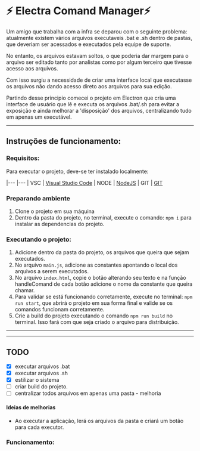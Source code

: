 # ⚡ Electra Comand Manager⚡ 

Um amigo que trabalha com a infra se deparou com o seguinte problema: atualmente existem vários arquivos executaveis .bat e .sh dentro de pastas, que deveriam ser acessados e executados pela equipe de suporte.

No entanto, os arquivos estavam soltos, o que poderia dar margem para o arquivo ser editado tanto por analistas como por algum terceiro que tivesse acesso aos arquivos.

Com isso surgiu a necessidade de criar uma interface local que executasse os arquivos não dando acesso direto aos arquivos para sua edição.


Partindo desse principio comecei o projeto em Electron que cria uma interface de usuário que lê e executa os arquivos .bat/.sh para evitar a exposição e ainda melhorar a 'disposição' dos arquivos, centralizando tudo em apenas um executável.

----
## Instruções de funcionamento:

### Requisitos:

Para executar o projeto, deve-se ter instalado localmente:

|--- |---
| VSC | [Visual Studio Code](https://code.visualstudio.com)
| NODE | [NodeJS](https://nodejs.org/en)
| GIT | [GIT](https://git-scm.com)

### Preparando ambiente

1. Clone o projeto em sua máquina
2. Dentro da pasta do projeto, no terminal, execute o comando: `npm i` para instalar as dependencias do projeto.

### Executando o projeto:

1. Adicione dentro da pasta do projeto, os arquivos que queira que sejam executados.
2. No arquivo `main.js`, adicione as constantes apontando o local dos arquivos a serem executados.
3. No arquivo `index.html`, copie o botão alterando seu texto e na função handleComand de cada botão adicione o nome da constante que queira chamar.
4. Para validar se está funcionando corretamente, execute no terminal: `npm run start`, que abrirá o projeto em sua forma final e valide se os comandos funcionam corretamente.
5. Crie a build do projeto executando o comando `npm run build` no terminal. Isso fará com que seja criado o arquivo para distribuição. 
---


----
## TODO

 - [X] executar arquivos .bat
 - [x] executar arquivos .sh
 - [x] estilizar o sistema
 - [ ] criar build do projeto.
 - [ ] centralizar todos arquivos em apenas uma pasta - melhoria
 
 #### Ideias de melhorias
 - Ao executar a aplicação, lerá os arquivos da pasta e criará um botão para cada executor.


### Funcionamento:

